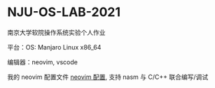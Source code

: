 # NJU-OS-LAB-2021
南京大学软院操作系统实验个人作业

平台：OS: Manjaro Linux x86_64 

编辑器：neovim, vscode

我的 neovim 配置文件
[neovim 配置](https://github.com/ayasa520/nvimdots),
支持 nasm 与 C/C++ 联合编写/调试
